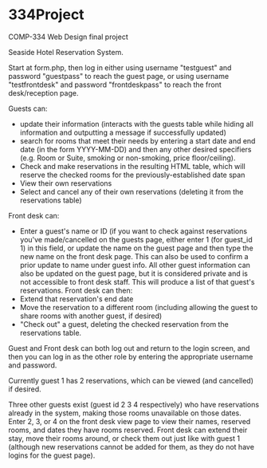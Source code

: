 # 334Project
COMP-334 Web Design final project


Seaside Hotel Reservation System.

Start at form.php, then log in either using username "testguest" and password "guestpass" to reach the guest page, or using username "testfrontdesk" and password "frontdeskpass" to reach the front desk/reception page.

Guests can:
- update their information (interacts with the guests table while hiding all information and outputting a message if successfully updated)
- search for rooms that meet their needs by entering a start date and end date (in the form YYYY-MM-DD) and then any other desired specifiers (e.g. Room or Suite, smoking or non-smoking, price floor/ceiling).
- Check and make reservations in the resulting HTML table, which will reserve the checked rooms for the previously-established date span
- View their own reservations
- Select and cancel any of their own reservations (deleting it from the reservations table)

Front desk can:
- Enter a guest's name or ID (if you want to check against reservations you've made/cancelled on the guests page, either enter 1 (for guest_id 1) in this field, or update the name on the guest page and then type the new name on the front desk page.  This can also be used to confirm a prior update to name under guest info.  All other guest information can also be updated on the guest page, but it is considered private and is not accessible to front desk staff.
This will produce a list of that guest's reservations.  Front desk can then:
- Extend that reservation's end date
- Move the reservation to a different room (including allowing the guest to share rooms with another guest, if desired)
- "Check out" a guest, deleting the checked reservation from the reservations table.

Guest and Front desk can both log out and return to the login screen, and then you can log in as the other role by entering the appropriate username and password.

Currently guest 1 has 2 reservations, which can be viewed (and cancelled) if desired.

Three other guests exist (guest id 2 3 4 respectively) who have reservations already in the system, making those rooms unavailable on those dates.  Enter 2, 3, or 4 on the front desk view page to view their names, reserved rooms, and dates they have rooms reserved.  Front desk can extend their stay, move their rooms around, or check them out just like with guest 1 (although new reservations cannot be added for them, as they do not have logins for the guest page).
